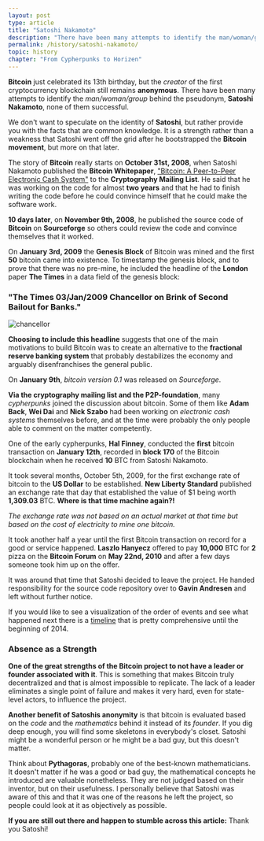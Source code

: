 ```yaml
---
layout: post
type: article
title: "Satoshi Nakamoto"
description: "There have been many attempts to identify the man/woman/group behind the pseudonym Satoshi Nakamoto, the creator of Bitcoin, none of them successful."
permalink: /history/satoshi-nakamoto/
topic: history
chapter: "From Cypherpunks to Horizen"
---
```


**Bitcoin** just celebrated its 13th birthday, but the _creator_ of the first cryptocurrency blockchain still remains **anonymous**. There have been many attempts to identify the _man/woman/group_ behind the pseudonym, **Satoshi Nakamoto**, none of them successful.

We don't want to speculate on the identity of **Satoshi**, but rather provide you with the facts that are common knowledge. It is a strength rather than a weakness that Satoshi went off the grid after he bootstrapped the **Bitcoin movement**, but more on that later.

The story of **Bitcoin** really starts on **October 31st, 2008**, when Satoshi Nakamoto published the **Bitcoin Whitepaper**, ["Bitcoin: A Peer-to-Peer Electronic Cash System"](https://bitcoin.org/bitcoin.pdf) to the **Cryptography Mailing List**. He said that he was working on the code for almost **two years** and that he had to finish writing the code before he could convince himself that he could make the software work.

**10 days later**, on **November 9th, 2008**, he published the source code of **Bitcoin** on **Sourceforge** so others could review the code and convince themselves that it worked.

On **January 3rd, 2009** the **Genesis Block** of Bitcoin was mined and the first **50** bitcoin came into existence. To timestamp the genesis block, and to prove that there was no pre-mine, he included the headline of the **London** paper **The Times** in a data field of the genesis block:

<h3 class="text-center font-italic">"The Times 03/Jan/2009 Chancellor on Brink of Second Bailout for Banks."</h3>

![chancellor]({{site.baseurl}}/assets/post_files/history/satoshi-nakamoto/chancellor2.jpg)

**Choosing to include this headline** suggests that one of the main motivations to build Bitcoin was to create an alternative to the **fractional reserve banking system** that probably destabilizes the economy and arguably disenfranchises the general public.

On **January 9th**, _bitcoin version 0.1_ was released on _Sourceforge_.

**Via the cryptography mailing list and the P2P-foundation**, many _cypherpunks_ joined the discussion about bitcoin. Some of them like **Adam Back**, **Wei Dai** and **Nick Szabo** had been working on _electronic cash systems_ themselves before, and at the time were probably the only people able to comment on the matter competently.

One of the early cypherpunks, **Hal Finney**, conducted the **first** bitcoin transaction on **January 12th**, recorded in **block 170** of the Bitcoin blockchain when he received **10** BTC from Satoshi Nakamoto.

It took several months, October 5th, 2009, for the first exchange rate of bitcoin to the **US Dollar** to be established. **New Liberty Standard** published an exchange rate that day that established the value of $1 being worth **1,309.03** BTC. **Where is that time machine again?!**

_The exchange rate was not based on an actual market at that time but based on the cost of electricity to mine one bitcoin._

It took another half a year until the first Bitcoin transaction on record for a good or service happened. **Laszlo Hanyecz** offered to pay **10,000** BTC for **2** pizza on the **Bitcoin Forum** on **May 22nd, 2010** and after a few days someone took him up on the offer.

It was around that time that Satoshi decided to leave the project. He handed responsibility for the source code repository over to **Gavin Andresen** and left without further notice.

If you would like to see a visualization of the order of events and see what happened next there is a [timeline](http://historyofbitcoin.org/) that is pretty comprehensive until the beginning of 2014.

### Absence as a Strength

**One of the great strengths of the Bitcoin project to not have a leader or founder associated with it**. This is something that makes Bitcoin truly decentralized and that is almost impossible to replicate. The lack of a leader eliminates a single point of failure and makes it very hard, even for state-level actors, to influence the project.

**Another benefit of Satoshis anonymity** is that bitcoin is evaluated based on the _code_ and the _mathematics_ behind it instead of its _founder_. If you dig deep enough, you will find some skeletons in everybody's closet. Satoshi might be a wonderful person or he might be a bad guy, but this doesn't matter.

Think about **Pythagoras**, probably one of the best-known mathematicians. It doesn't matter if he was a good or bad guy, the mathematical concepts he introduced are valuable nonetheless. They are not judged based on their inventor, but on their usefulness. I personally believe that Satoshi was aware of this and that it was one of the reasons he left the project, so people could look at it as objectively as possible.

**If you are still out there and happen to stumble across this article:** Thank you Satoshi!
